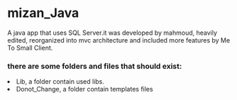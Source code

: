 # mizan_Java

A java app that uses SQL Server.it was developed by mahmoud, heavily edited, reorganized into mvc architecture and included more features by Me To Small Client.

### there are some folders and files that should exist:

<li>Lib, a folder contain used libs.
<li>Donot_Change, a folder contain templates files
